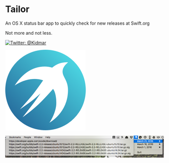 # Tailor

An OS X status bar app to quickly check for new releases at Swift.org

Not more and not less.

[![Twitter: @Kidmar](https://img.shields.io/badge/contact-@Kidmar-blue.svg?style=flat)](https://twitter.com/Kidmar)

![Icon](.meta/icon256.png)

![Screenshot](.meta/screenshot.png)
